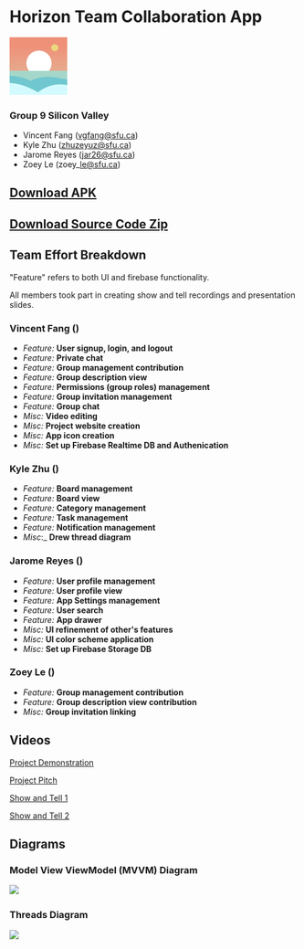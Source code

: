 Horizon Team Collaboration App
==============================

<img src="./img/icon.png" width=20% alt="icon">

### Group 9 Silicon Valley

*   Vincent Fang (vgfang@sfu.ca)
*   Kyle Zhu (zhuzeyuz@sfu.ca)
*   Jarome Reyes (jar26@sfu.ca)
*   Zoey Le (zoey\_le@sfu.ca)


[Download APK]()
------------
[Download Source Code Zip]()
--------------------

Team Effort Breakdown
---------------------

"Feature" refers to both UI and firebase functionality.

All members took part in creating show and tell recordings and presentation slides.

### Vincent Fang ()

*   _Feature:_ **User signup, login, and logout**
*   _Feature:_ **Private chat**
*   _Feature:_ **Group management contribution**
*   _Feature:_ **Group description view**
*   _Feature:_ **Permissions (group roles) management**
*   _Feature:_ **Group invitation management**
*   _Feature:_ **Group chat**
*   _Misc:_ **Video editing**
*   _Misc:_ **Project website creation**
*   _Misc:_ **App icon creation**
*   _Misc:_ **Set up Firebase Realtime DB and Authenication**

### Kyle Zhu ()

*   _Feature:_ **Board management**
*   _Feature:_ **Board view**
*   _Feature:_ **Category management**
*   _Feature:_ **Task management**
*   _Feature:_ **Notification management**
*   _Misc_:_ **Drew thread diagram**

### Jarome Reyes ()

*   _Feature:_ **User profile management**
*   _Feature:_ **User profile view**
*   _Feature:_ **App Settings management**
*   _Feature:_ **User search**
*   _Feature:_ **App drawer**
*   _Misc:_ **UI refinement of other's features**
*   _Misc:_ **UI color scheme application**
*   _Misc:_ **Set up Firebase Storage DB**

### Zoey Le ()

*   _Feature:_ **Group management contribution**
*   _Feature:_ **Group description view contribution**
*   _Misc:_ **Group invitation linking**


Videos
------
[Project Demonstration]()

[Project Pitch](https://www.youtube.com/watch?v=I6pf8p9fMSo&feature=emb_title)

[Show and Tell 1](https://www.youtube.com/watch?v=hHQuOSPPqKQ&feature=emb_title)

[Show and Tell 2](https://www.youtube.com/watch?v=o3tMvRhhBRE)

Diagrams
--------
### Model View ViewModel (MVVM) Diagram
<img src="./img/mvvm.png" width=20%>

### Threads Diagram
<img src="./img/threads.png" width=20%>